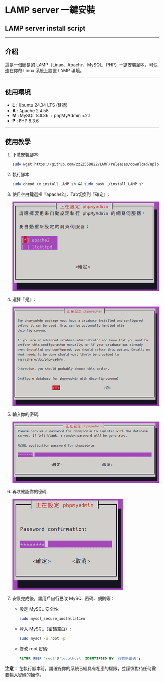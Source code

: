 # LAMP server 一鍵安裝

## LAMP server install script

---

## 介紹
這是一個簡易的 LAMP（Linux、Apache、MySQL、PHP）一鍵安裝腳本，可快速在你的 Linux 系統上設置 LAMP 環境。

---

## 使用環境
- **L** : Ubuntu 24.04 LTS (建議)
- **A** : Apache 2.4.58
- **M** : MySQL 8.0.36 + phpMyAdmin 5.2.1
- **P** : PHP 8.3.6

---

## 使用教學
1. 下載安裝腳本:
    ```sh
    sudo wget https://github.com/zz22558822/LAMP/releases/download/upload/install_LAMP.sh
    ```

2. 執行腳本:
    ```sh
    sudo chmod +x install_LAMP.sh && sudo bash ./install_LAMP.sh
    ```

3. 使用空白鍵選擇『apache2』，Tab切換到『確定』:

    ![選擇 Apache2](https://github.com/zz22558822/LAMP/blob/main/img/phpMyAdmin1.png)
   
4. 選擇『是』:

    ![選擇 是](https://github.com/zz22558822/LAMP/blob/main/img/phpMyAdmin2.png)

5. 輸入你的密碼:

    ![輸入密碼](https://github.com/zz22558822/LAMP/blob/main/img/phpMyAdmin3.png)

6. 再次確認你的密碼:

    ![確認密碼](https://github.com/zz22558822/LAMP/blob/main/img/phpMyAdmin4.png)

7. 安裝完成後，請用戶自行更改 MySQL 密碼、規則等：
    - 設定 MySQL 安全性:
      ```sh
      sudo mysql_secure_installation
      ```
    - 登入 MySQL（密碼空白）:
      ```sh
      sudo mysql -u root -p
      ```
    - 修改 root 密碼:
      ```sql
      ALTER USER 'root'@'localhost' IDENTIFIED BY '你的新密碼';
      ```

**注意：** 在執行腳本前，請確保你的系統已經具有相應的權限，並謹慎對待任何需要輸入密碼的操作。
